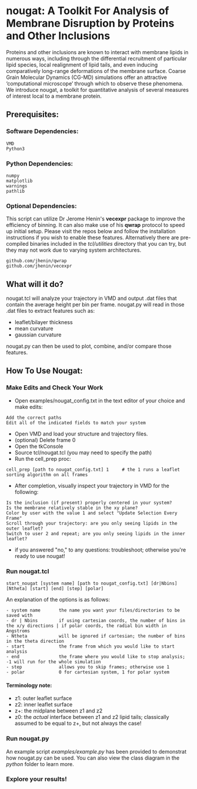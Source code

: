# nougat: A Toolkit For Analysis of Membrane Disruption by Proteins and Other Inclusions

Proteins and other inclusions are known to interact with membrane lipids in numerous ways, including through the differential recruitment of particular lipid species, local realignment of lipid tails, and even inducing comparatively long-range deformations of the membrane surface. Coarse Grain Molecular Dynamics (CG-MD) simulations offer an attractive ‘computational microscope’ through which to observe these phenomena. We introduce nougat, a toolkit for quantitative analysis of several measures of interest local to a membrane protein.


## Prerequisites:

### Software Dependencies:
```
VMD
Python3
```

### Python Dependencies:
```
numpy
matplotlib
warnings
pathlib
```

### Optional Dependencies:
This script can utilize Dr Jerome Henin's **vecexpr** package to improve the efficiency of binning. It can also make use of his **qwrap** protocol to speed up initial setup. Please visit the repos below and follow the installation instructions if you wish to enable these features. Alternatively there are pre-compiled binaries included in the _tcl/utilities_ directory that you can try, but they may not work due to varying system architectures.
```
github.com/jhenin/qwrap
github.com/jhenin/vecexpr
```

## What will it do?
nougat.tcl will analyze your trajectory in VMD and output .dat files that contain the average height per bin per frame. nougat.py will read in those .dat files to extract features such as: 
- leaflet/bilayer thickness
- mean curvature
- gaussian curvature 

nougat.py can then be used to plot, combine, and/or compare those features. 

## How To Use Nougat:

### Make Edits and Check Your Work
- Open examples/nougat_config.txt in the text editor of your choice and make edits:
```
Add the correct paths
Edit all of the indicated fields to match your system
```
- Open VMD and load your structure and trajectory files. 
- (optional) Delete frame 0
- Open the tkConsole
- Source tcl/nougat.tcl (you may need to specify the path)
- Run the cell_prep proc:
```
cell_prep [path to nougat_config.txt] 1     # the 1 runs a leaflet sorting algorithm on all frames
```
- After completion, visually inspect your trajectory in VMD for the following:
```
Is the inclusion (if present) properly centered in your system?
Is the membrane relatively stable in the xy plane?
Color by user with the value 1 and select "Update Selection Every Frame"
Scroll through your trajectory: are you only seeing lipids in the outer leaflet?
Switch to user 2 and repeat; are you only seeing lipids in the inner leaflet?
```
- if you answered "no," to any questions: troubleshoot; otherwise you're ready to use nougat!

### Run nougat.tcl

```
start_nougat [system name] [path to nougat_config.txt] [dr|Nbins] [Ntheta] [start] [end] [step] [polar]
```
An explanation of the options is as follows:
```
- system name       the name you want your files/directories to be saved with
- dr | Nbins        if using cartesian coords, the number of bins in the x/y directions | if polar coords, the radial bin width in Angstroms
- Ntheta            will be ignored if cartesian; the number of bins in the theta direction 
- start             the frame from which you would like to start analysis
- end               the frame where you would like to stop analysis; -1 will run for the whole simulation
- step              allows you to skip frames; otherwise use 1
- polar             0 for cartesian system, 1 for polar system
```

#### Terminology note:
- z1: outer leaflet surface
- z2: inner leaflet surface
- z+: the midplane between z1 and z2
- z0: the _actual_ interface between z1 and z2 lipid tails; classically assumed to be equal to z+, but not always the case!

###  Run nougat.py
An example script _examples/example.py_ has been provided to demonstrat how nougat.py can be used. You can also view the class diagram in the _python_ folder to learn more.

### Explore your results!
